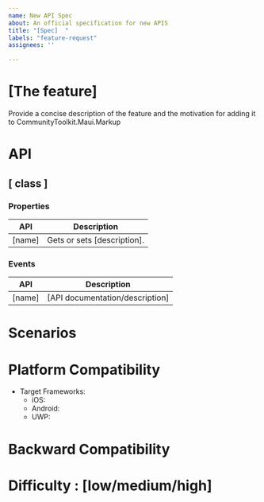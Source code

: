 ```yaml
---
name: New API Spec
about: An official specification for new APIS
title: "[Spec]  "
labels: "feature-request"
assignees: ''

---
```


# [The feature] 

Provide a concise description of the feature and the motivation for adding it to CommunityToolkit.Maui.Markup

# API

## [ class ]

### Properties

| API | Description |
| ------------- | ------------- |
| [name] | Gets or sets [description]. |

### Events

| API | Description |
| ------------- | ------------- |
| [name] | [API documentation/description] |
 
# Scenarios

# Platform Compatibility
- Target Frameworks: <!-- All that apply -->
  - iOS:  <!-- Support on iOS for the API -->
  - Android: <!-- Support on Android for the API -->
  - UWP: <!-- Support on UWP for the API -->
# Backward Compatibility

# Difficulty : [low/medium/high]